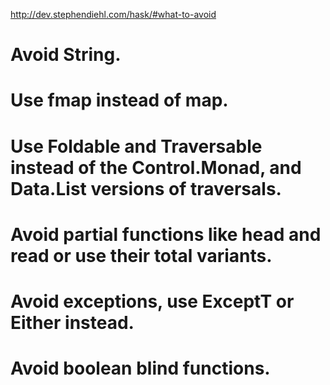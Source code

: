 http://dev.stephendiehl.com/hask/#what-to-avoid

# Avoid String.
# Use fmap instead of map.
# Use Foldable and Traversable instead of the Control.Monad, and Data.List versions of traversals.
# Avoid partial functions like head and read or use their total variants.
# Avoid exceptions, use ExceptT or Either instead.
# Avoid boolean blind functions.

